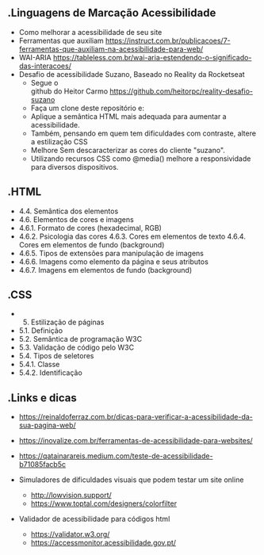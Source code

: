 .Linguagens de Marcação Acessibilidade
-------------
- Como melhorar a acessibilidade de seu site
- Ferramentas que auxiliam https://instruct.com.br/publicacoes/7-ferramentas-que-auxiliam-na-acessibilidade-para-web/
- WAI-ARIA https://tableless.com.br/wai-aria-estendendo-o-significado-das-interacoes/
- Desafio de acessibilidade Suzano, Baseado no Reality da Rocketseat
	- Segue o <br>github do Heitor Carmo https://github.com/heitorpc/reality-desafio-suzano
	- Faça um clone deste repositório e:
	- Aplique a semântica HTML mais adequada para aumentar a acessibilidade.
	- Também, pensando em quem tem dificuldades com contraste, altere a estilização CSS
	- Melhore Sem descaracterizar as cores do cliente "suzano".
	- Utilizando recursos CSS como @media() melhore a responsividade para diversos dispositivos.

.HTML
-------------
- 4.4. Semântica dos elementos
- 4.6. Elementos de cores e imagens
- 4.6.1. Formato de cores (hexadecimal, RGB)
- 4.6.2. Psicologia das cores 4.6.3. Cores em elementos de texto 4.6.4. Cores em elementos de fundo (background)
- 4.6.5. Tipos de extensões para manipulação de imagens
- 4.6.6. Imagens como elemento da página e seus atributos
- 4.6.7. Imagens em elementos de fundo (background)<br>

.CSS
-------------
- 5. Estilização de páginas
- 5.1. Definição
- 5.2. Semântica de programação W3C
- 5.3. Validação de código pelo W3C
- 5.4. Tipos de seletores
- 5.4.1. Classe
- 5.4.2. Identificação

.Links e dicas
--------------
- https://reinaldoferraz.com.br/dicas-para-verificar-a-acessibilidade-da-sua-pagina-web/
- https://inovalize.com.br/ferramentas-de-acessibilidade-para-websites/
- https://qatainarareis.medium.com/teste-de-acessibilidade-b71085facb5c

- Simuladores de dificuldades visuais que podem testar um site online
	- http://lowvision.support/
	- https://www.toptal.com/designers/colorfilter
- Validador de acessibilidade para códigos html
	- https://validator.w3.org/
	- https://accessmonitor.acessibilidade.gov.pt/